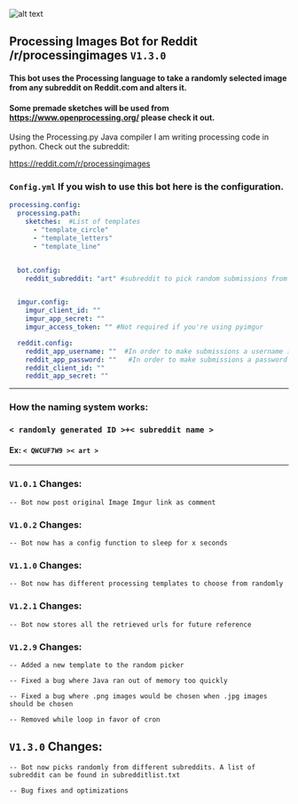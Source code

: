 ![alt text](https://i.imgur.com/yztjtDY.png "Logo Title Text 1")

## Processing Images Bot for Reddit /r/processingimages `V1.3.0`

#### This bot uses the Processing language to take a randomly selected image from any subreddit on Reddit.com and alters it.

#### Some premade sketches will be used from https://www.openprocessing.org/ please check it out.

Using the Processing.py Java compiler I am writing processing code in python.
Check out the subreddit:

https://reddit.com/r/processingimages
<br/>

### `Config.yml` If you wish to use this bot here is the configuration.
```yaml
processing.config:
  processing.path:
    sketches:  #List of templates
      - "template_circle"
      - "template_letters"
      - "template_line"


  bot.config:
    reddit_subreddit: "art" #subreddit to pick random submissions from


  imgur.config:
    imgur_client_id: ""
    imgur_app_secret: ""
    imgur_access_token: "" #Not required if you're using pyimgur

  reddit.config:
    reddit_app_username: ""  #In order to make submissions a username is required
    reddit_app_password: ""   #In order to make submissions a password is required
    reddit_client_id: ""  
    reddit_app_secret: ""
```

---

### How the naming system works:
### `< randomly generated ID >+< subreddit name >`
#### Ex: `< QWCUF7W9 >< art >`

---

### `V1.0.1` Changes:
`-- Bot now post original Image Imgur link as comment`

### `V1.0.2` Changes:
`-- Bot now has a config function to sleep for x seconds`

### `V1.1.0` Changes:
`-- Bot now has different processing templates to choose from randomly`

### `V1.2.1` Changes:
`-- Bot now stores all the retrieved urls for future reference`

### `V1.2.9` Changes:
`-- Added a new template to the random picker`

`-- Fixed a bug where Java ran out of memory too quickly`

`-- Fixed a bug where .png images would be chosen when .jpg images should be chosen`

`-- Removed while loop in favor of cron`

## `V1.3.0` Changes:

`-- Bot now picks randomly from different subreddits. A list of subreddit can be found in subredditlist.txt`

`-- Bug fixes and optimizations`
